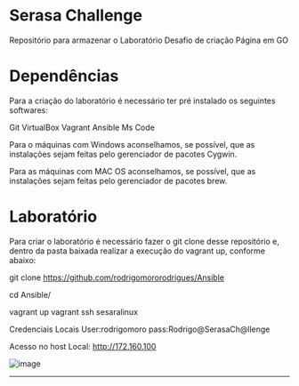 # Serasa Challenge

Repositório para armazenar o Laboratório Desafio de criação Página em GO

# Dependências
Para a criação do laboratório é necessário ter pré instalado os seguintes softwares:

Git
VirtualBox
Vagrant
Ansible
Ms Code

Para o máquinas com Windows aconselhamos, se possível, que as instalações sejam feitas pelo gerenciador de pacotes Cygwin.

Para as máquinas com MAC OS aconselhamos, se possível, que as instalações sejam feitas pelo gerenciador de pacotes brew.

# Laboratório


Para criar o laboratório é necessário fazer o git clone desse repositório e, dentro da pasta baixada realizar a execução do vagrant up, conforme abaixo:

git clone https://github.com/rodrigomororodrigues/Ansible

cd Ansible/

vagrant up
vagrant ssh sesaralinux

Credenciais Locais
User:rodrigomoro pass:Rodrigo@SerasaCh@llenge

Acesso no host Local: http://172.160.100


![image](https://user-images.githubusercontent.com/55367281/123108084-7c9a8a00-d410-11eb-8025-e09605113070.png)


-------------------------------------------------------
